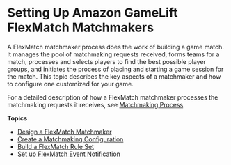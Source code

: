 # Setting Up Amazon GameLift FlexMatch Matchmakers<a name="matchmaker-build"></a>

A FlexMatch matchmaker process does the work of building a game match\. It manages the pool of matchmaking requests received, forms teams for a match, processes and selects players to find the best possible player groups, and initiates the process of placing and starting a game session for the match\. This topic describes the key aspects of a matchmaker and how to configure one customized for your game\. 

For a detailed description of how a FlexMatch matchmaker processes the matchmaking requests it receives, see [Matchmaking Process](gamelift-match.md#gamelift-match-howitworks)\.

**Topics**
+ [Design a FlexMatch Matchmaker](match-configuration.md)
+ [Create a Matchmaking Configuration](match-create-configuration.md)
+ [Build a FlexMatch Rule Set](match-rulesets.md)
+ [Set up FlexMatch Event Notification](match-notification.md)